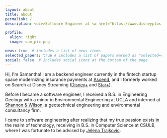 ```yaml
---
layout: about
title: about
permalink: /
description: <div>Software Engineer at <a href="https://www.disneyplus.com/" target="_blank">Disney Streaming</a><p>San Francisco, CA</p></div>

profile:
  align: right
  image: sam_pic.png

news: true  # includes a list of news items
selected_papers: true # includes a list of papers marked as "selected={true}"
social: false  # includes social icons at the bottom of the page
---
```


Hi, I'm Samantha! I am a backend engineer currently in the fintech startup space modernizing insurance payments at <a href="https://www.useascend.com/" target="_blank">Ascend</a>, and I formerly worked on Search at Disney Streaming (<a href="https://www.disneyplus.com/" target="_blank">Disney+</a> and <a href="https://www.starplus.com/" target="_blank">Star+</a>).

Before I became a software engineer, I received a B.S. in Engineering Geology with a minor in Environmental Engineering at UCLA and interned at <a href="https://www.shannonwilson.com" target="_blank">Shannon & Wilson</a>, a geotechnical engineering and environmental consultancy firm.

I came to software engineering after realizing that my true passion exists in the realm of technology, receiving in B.S. in Computer Science at CSULB, where I was fortunate to be advised by <a href="https://scholar.google.ca/citations?user=l-Eo7mYAAAAJ&hl=en" target="_blank">Jelena Trajkovic</a>.


<!--
Write your biography here. Tell the world about yourself. Link to your favorite [subreddit](http://reddit.com){:target="\_blank"}. You can put a picture in, too. The code is already in, just name your picture `prof_pic.jpg` and put it in the `img/` folder.

Put your address / P.O. box / other info right below your picture. You can also disable any these elements by editing `profile` property of the YAML header of your `_pages/about.md`. Edit `_bibliography/papers.bib` and Jekyll will render your [publications page](/al-folio/publications/) automatically.

Link to your social media connections, too. This theme is set up to use [Font Awesome icons](http://fortawesome.github.io/Font-Awesome/){:target="\_blank"} and [Academicons](https://jpswalsh.github.io/academicons/){:target="\_blank"}, like the ones below. Add your Facebook, Twitter, LinkedIn, Google Scholar, or just disable all of them.
-->
